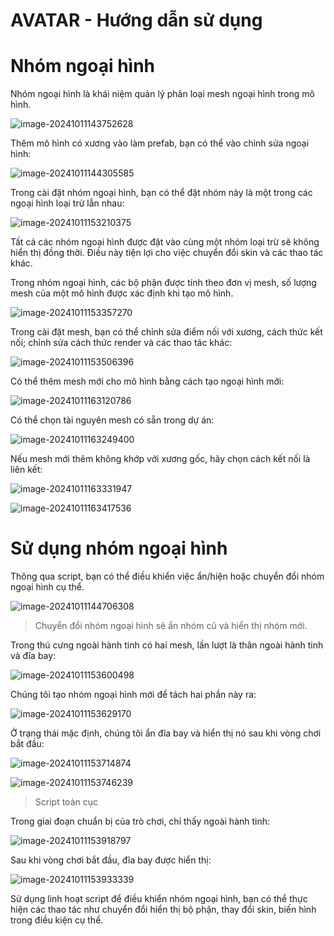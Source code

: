 # AVATAR - Hướng dẫn sử dụng

# Nhóm ngoại hình

Nhóm ngoại hình là khái niệm quản lý phân loại mesh ngoại hình trong mô hình.

![image-20241011143752628](./img/image-20241011143752628.png)

Thêm mô hình có xương vào làm prefab, bạn có thể vào chỉnh sửa ngoại hình:

![image-20241011144305585](./img/image-20241011144305585.png)

Trong cài đặt nhóm ngoại hình, bạn có thể đặt nhóm này là một trong các ngoại hình loại trừ lẫn nhau:

![image-20241011153210375](./img/image-20241011153210375.png)

Tất cả các nhóm ngoại hình được đặt vào cùng một nhóm loại trừ sẽ không hiển thị đồng thời. Điều này tiện lợi cho việc chuyển đổi skin và các thao tác khác.

Trong nhóm ngoại hình, các bộ phận được tính theo đơn vị mesh, số lượng mesh của một mô hình được xác định khi tạo mô hình.

![image-20241011153357270](./img/image-20241011153357270.png)

Trong cài đặt mesh, bạn có thể chỉnh sửa điểm nối với xương, cách thức kết nối; chỉnh sửa cách thức render và các thao tác khác:

![image-20241011153506396](./img/image-20241011153506396.png)

Có thể thêm mesh mới cho mô hình bằng cách tạo ngoại hình mới:

![image-20241011163120786](./img/image-20241011163120786.png)

Có thể chọn tài nguyên mesh có sẵn trong dự án:

![image-20241011163249400](./img/image-20241011163249400.png)

Nếu mesh mới thêm không khớp với xương gốc, hãy chọn cách kết nối là liên kết:

![image-20241011163331947](./img/image-20241011163331947.png)

![image-20241011163417536](./img/image-20241011163417536.png)

# Sử dụng nhóm ngoại hình

Thông qua script, bạn có thể điều khiển việc ẩn/hiện hoặc chuyển đổi nhóm ngoại hình cụ thể.

![image-20241011144706308](./img/image-20241011144706308.png)

> Chuyển đổi nhóm ngoại hình sẽ ẩn nhóm cũ và hiển thị nhóm mới.

Trong thú cưng ngoài hành tinh có hai mesh, lần lượt là thân ngoài hành tinh và đĩa bay:

![image-20241011153600498](./img/image-20241011153600498.png)

Chúng tôi tạo nhóm ngoại hình mới để tách hai phần này ra:

![image-20241011153629170](./img/image-20241011153629170.png)

Ở trạng thái mặc định, chúng tôi ẩn đĩa bay và hiển thị nó sau khi vòng chơi bắt đầu:

![image-20241011153714874](./img/image-20241011153714874.png)

![image-20241011153746239](./img/image-20241011153746239.png)

> Script toàn cục

Trong giai đoạn chuẩn bị của trò chơi, chỉ thấy ngoài hành tinh:

![image-20241011153918797](./img/image-20241011153918797.png)

Sau khi vòng chơi bắt đầu, đĩa bay được hiển thị:

![image-20241011153933339](./img/image-20241011153933339.png)

Sử dụng linh hoạt script để điều khiển nhóm ngoại hình, bạn có thể thực hiện các thao tác như chuyển đổi hiển thị bộ phận, thay đổi skin, biến hình trong điều kiện cụ thể.
